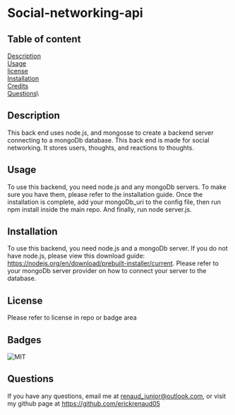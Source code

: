 # Social-networking-api


## Table of content
[Description](#description)\
[Usage](#usage)\
[license](#license)\
[Installation](#installation)\
[Credits](#credits)\
[Questions](#questions)\

## Description
This back end uses node.js, and mongosse to create a backend server connecting to a mongoDb database. This back end is made for social networking.  It stores users, thoughts, and reactions to thoughts.

## Usage
To use this backend, you need node.js and any mongoDb servers. To make sure you have them, please refer to the installation guide. Once the installation is complete, add your mongoDb_uri to the config file, then run npm install inside the main repo. And finally, run node server.js.

## Installation
To use this backend, you need node.js and a mongoDb server. If you do not have node.js, please view this
download guide: https://nodejs.org/en/download/prebuilt-installer/current. Please refer to your mongoDb server provider on how to connect your server to the database.

## License
Please refer to license in repo or badge area

## Badges
![MIT](https://img.shields.io/badge/license-MIT-blue)

## Questions
If you have any questions, email me at renaud_junior@outlook.com, or visit my github page at https://github.com/erickrenaud05
